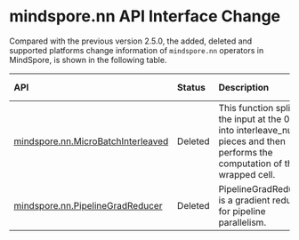 # mindspore.nn API Interface Change

Compared with the previous version 2.5.0, the added, deleted and supported platforms change information of `mindspore.nn` operators in MindSpore, is shown in the following table.

|API|Status|Description|Support Platform|Class
|:----|:----|:----|:----|:----
[mindspore.nn.MicroBatchInterleaved](https://mindspore.cn/docs/en/r2.5.0/api_python/nn/mindspore.nn.MicroBatchInterleaved.html#mindspore.nn.MicroBatchInterleaved)|Deleted|This function splits the input at the 0th into interleave_num pieces and then performs the computation of the wrapped cell.|r2.5.0: Ascend/GPU|Wrapper Layer
[mindspore.nn.PipelineGradReducer](https://mindspore.cn/docs/en/r2.5.0/api_python/nn/mindspore.nn.PipelineGradReducer.html#mindspore.nn.PipelineGradReducer)|Deleted|PipelineGradReducer is a gradient reducer for pipeline parallelism.|r2.5.0: Ascend/GPU|Wrapper Layer
